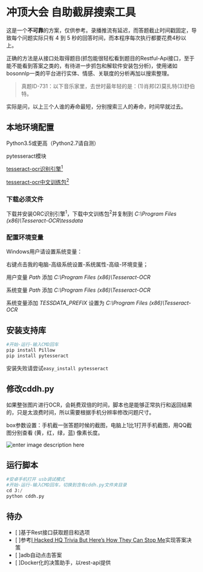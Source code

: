 # 冲顶大会 自助截屏搜索工具
这是一个**不可靠**的方案，仅供参考。录播推流有延迟，而答题截止时间戳固定，导致每个问题实际只有 4 到 5 秒的回答时间，而本程序每次执行都要花费4秒以上。

正确的方法是从接口处取得题目(抓包能很轻松看到题目的Restful-Api接口，至于能不能看到答案之类的，有待进一步抓包和解软件安装包分析)，使用诸如bosonnlp一类的平台进行实体、情感、关联度的分析再加以搜索整理。

> 真题ID-731：以下音乐家里，去世时最年轻的是：(1)肖邦(2)莫扎特(3)舒伯特。

实际是问，以上三个人谁的寿命最短，分别搜索三人的寿命，时间早就过去。


## 本地环境配置
Python3.5或更高（Python2.7请自测）

pytesseract模块

[tesseract-ocr识别引擎<sup>1</sup>](http://digi.bib.uni-mannheim.de/tesseract/tesseract-ocr-setup-4.00.00dev.exe)

[tesseract-ocr中文训练包<sup>2</sup>](https://raw.githubusercontent.com/tesseract-ocr/tessdata/4.00/chi_sim.traineddata)

### 下载必须文件

下载并安装ORC识别引擎<sup>1</sup>，下载中文训练包<sup>2</sup>并复制到 *C:\Program Files (x86)\Tesseract-OCR\tessdata*

### 配置环境变量

Windows用户请设置系统变量：

右键点击我的电脑-高级系统设置-系统属性-高级-环境变量；

用户变量 *Path* 添加 *C:\Program Files (x86)\Tesseract-OCR*

系统变量 *Path* 添加 *C:\Program Files (x86)\Tesseract-OCR*

系统变量添加 *TESSDATA_PREFIX* 设置为 *C:\Program Files (x86)\Tesseract-OCR* 

## 安装支持库

``` python
#开始-运行-输入CMD回车
pip install Pillow
pip install pytesseract
```

安装失败请尝试`easy_install pytesseract`

## 修改cddh.py

如果整张图片进行OCR，会耗费双倍的时间，脚本也是能够正常执行和返回结果的，只是太浪费时间，所以需要根据手机分辨率修改问题尺寸。

box参数设置：手机截一张答题时候的截图，电脑上1比1打开手机截图，用QQ截图分别查看 (黄，红，绿，蓝) 像素长度。


![enter image description here](https://raw.githubusercontent.com/se4/cddh/master/1.jpg)



## 运行脚本

``` python
#安卓手机打开 usb调试模式
#开始-运行-输入CMD回车，切换到含有cddh.py文件夹目录
cd J:/
python cddh.py
```

## 待办
- [ ]基于Rest接口获取题目和选项
- [ ]参考[I Hacked HQ Trivia But Here’s How They Can Stop Me](https://hackernoon.com/i-hacked-hq-trivia-but-heres-how-they-can-stop-me-68750ed16365)实现答案决策
- [ ]adb自动点击答案
- [ ]Docker化的决策助手，以rest-api提供
